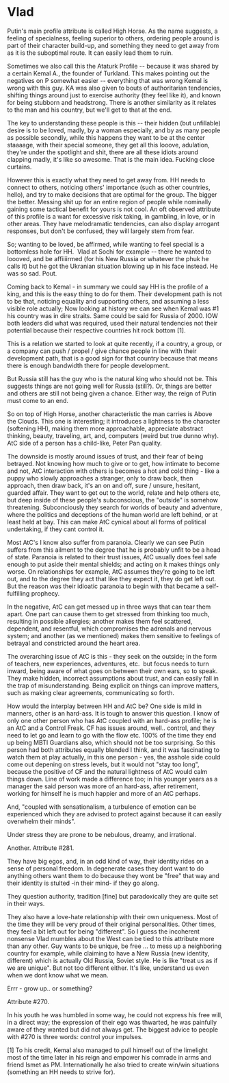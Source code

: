 # Vlad

Putin's main profile attribute is called High Horse. As the name
suggests, a feeling of specialness, feeling superior to others,
ordering people around is part of their character build-up, and
something they need to get away from as it is the suboptimal route. It
can easily lead them to ruin.

Sometimes we also call this the Ataturk Profile -- because it was
shared by a certain Kemal A., the founder of Turkland. This makes
pointing out the negatives on P somewhat easier -- everything that was
wrong Kemal is wrong with this guy. KA was also given to bouts of
authoritarian tendencies, shifting things around just to exercise
authority (they feel like it), and known for being stubborn and
headstrong. There is another similarity as it relates to the man and
his country, but we'll get to that at the end.

The key to understanding these people is this -- their hidden (but
unfillable) desire is to be loved, madly, by a woman especially, and
by as many people as possible secondly, while this happens they want
to be at the center staaaage, with their special someone, they get all
this looove, adulation, they're under the spotlight and shit, there
are all these idiots around clapping madly, it's like so awesome. That
is the main idea. Fucking close curtains.

However this is exactly what they need to get away from. HH needs to
connect to others, noticing others' importance (such as other
countries, hello), and try to make decisions that are optimal for the
group. The bigger the better. Messing shit up for an entire region of
people while nominally gaining some tactical benefit for yours is not
cool. An oft observed attribute of this profile is a want for
excessive risk taking, in gambling, in love, or in other areas. They
have melodramatic tendencies, can also display arrogant responses, but
don't be confused, they will largely stem from fear.

So; wanting to be loved, be affirmed, while wanting to feel special is
a  bottomless hole for HH.  Vlad at Sochi for example -- there he
wanted to loooved, and be affiiiirmed (for his New Russia or whatever
the phuk he calls it) but he got the Ukranian situation blowing up in
his face instead. He was so sad. Pout.

Coming back to Kemal - in summary we could say HH is the profile of a
king, and this is the easy thing to do for them. Their development
path is not to be that, noticing equality and supporting others, and
assuming a less visible role actually; Now looking at history we can
see when Kemal was #1 his country was in dire straits. Same could be
said for Russia of 2000. IOW both leaders did what was required, used
their natural tendencies not their potential because their respective
countries hit rock bottom [1].

This is a relation we started to look at quite recently, if a country,
a group, or a company can push / propel / give chance people in line
with their development path, that is a good sign for that country
because that means there is enough bandwidth there for people
development.

But Russia still has the guy who is the natural king who should not
be. This suggests things are not going well for Russia (still?). Or,
things are better and others are still not being given a
chance. Either way, the reign of Putin must come to an end.

So on top of High Horse, another characteristic the man carries is
Above the Clouds. This one is interesting; it introduces a lightness
to the character (softening HH), making them more approachable,
appreciate abstract thinking, beauty, traveling, art, and, computers
(weird but true dunno why). AtC side of a person has a child-like,
Peter Pan quality.

The downside is mostly around issues of trust, and their fear of being
betrayed. Not knowing how much to give or to get, how intimate to
become and not, AtC interaction with others is becomes a hot and cold
thing - like a puppy who slowly approaches a stranger, only to draw
back, then approach, then draw back, it's an on and off, sure /
unsure, hesitant, guarded affair. They want to get out to the world,
relate and help others etc, but deep inside of these people's
subconscious, the "outside" is somehow threatening. Subconciously they
search for worlds of beauty and adventure, where the politics and
deceptions of the human world are left behind, or at least held at
bay. This can make AtC cynical about all forms of political
undertaking, if they cant control it.

Most AtC's I know also suffer from paranoia. Clearly we can see Putin
suffers from this ailment to the degree that he is probably unfit to
be a head of state. Paranoia is related to their trust issues, AtC
usually does feel safe enough to put aside their mental shields; and
acting on it makes things only worse. On relationships for example,
AtC assumes they're going to be left out, and to the degree they act
that like they expect it, they do get left out. But the reason was
their idioatic paranoia to begin with that became a self-fulfilling
prophecy.

In the negative, AtC can get messed up in three ways that can tear
them apart. One part can cause them to get stressed from thinking too
much, resulting in possible allergies; another makes them feel
scattered, dependent, and resentful, which compromises the adrenals
and nervous system; and another (as we mentioned) makes them sensitive
to feelings of betrayal and constricted around the heart area.

The overarching issue of AtC is this - they seek on the outside; in
the form of teachers, new experiences, adventures, etc.  but focus
needs to turn inward, being aware of what goes on between their own
ears, so to speak. They make hidden, incorrect assumptions about
trust, and can easily fall in the trap of misunderstanding. Being
explicit on things can improve matters, such as making clear
agreements, communicating so forth.

How would the interplay between HH and AtC be? One side is mild in
manners, other is an hard-ass. It is tough to answer this question. I
know of only one other person who has AtC coupled with an hard-ass
profile; he is an AtC and a Control Freak. CF has issues around,
well.. control, and they need to let go and learn to go with the flow
etc. 100% of the time they end up being MBTI Guardians also, which
should not be too surprising. So this person had both attributes
equally blended I think, and it was fascinating to watch them at play
actually, in this one person - yes, the asshole side could come out
depening on stress levels, but it would not "stay too long", because
the positive of CF and the natural lightness of AtC would calm things
down. Line of work made a difference too; in his younger years as a
manager the said person was more of an hard-ass, after retirement,
working for himself he is much happier and more of an AtC perhaps.


And, "coupled with sensationalism, a turbulence of emotion can be
experienced which they are advised to protect against because it can
easily overwhelm their minds".

Under stress they are prone to be nebulous, dreamy, and irrational.

Another. Attribute #281.

They have big egos, and, in an odd kind of way, their identity rides
on a sense of personal freedom. In degenerate cases they dont want to
do anything others want them to do because they wont be "free" that
way and their identity is stulted -in their mind- if they go along.

They question authority, tradition [fine] but paradoxically they are
quite set in their ways.

They also have a love-hate relationship with their own
uniqueness. Most of the time they will be very proud of their original
personalities. Other times, they feel a bit left out for being
"different". So I guess the incoherent nonsense Vlad mumbles about the
West can be tied to this attribute more than any other. Guy wants to
be unique, be free ... to mess up a neighboring country for example,
while claiming to have a New Russia (new identity, different) which is
actually Old Russia, Soviet style. He is like "treat us as if we are
unique". But not too different either. It's like, understand us even
when we dont know what we mean.

Errr - grow up.. or something?

Attribute #270.

In his youth he was humbled in some way, he could not express his free
will, in a direct way; the expression of their ego was thwarted, he
was painfully aware of they wanted but did not always get. The biggest
advice to people with #270 is three words: control your impulses.

[1] To his credit, Kemal also managed to pull himself out of the
limelight most of the time later in his reign and empower his comrade
in arms and friend Ismet as PM. Internationally he also tried to
create win/win situations (something an HH needs to strive for).
